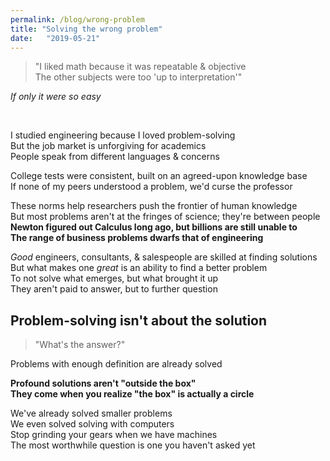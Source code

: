 ```yaml
---
permalink: /blog/wrong-problem
title: "Solving the wrong problem"
date:   "2019-05-21"
---
```

> "I liked math because it was repeatable & objective  
> The other subjects were too 'up to interpretation'"

_If only it were so easy_

<!-- excerpt -->
<br />


I studied engineering because I loved problem-solving  
But the job market is unforgiving for academics  
People speak from different languages & concerns

College tests were consistent, built on an agreed-upon knowledge base  
If none of my peers understood a problem, we'd curse the professor  

These norms help researchers push the frontier of human knowledge  
But most problems aren't at the fringes of science; they're between people  
**Newton figured out Calculus long ago, but billions are still unable to  
The range of business problems dwarfs that of engineering**

_Good_ engineers, consultants, & salespeople are skilled at finding solutions  
But what makes one _great_ is an ability to find a better problem  
To not solve what emerges, but what brought it up  
They aren't paid to answer, but to further question

## Problem-solving isn't about the solution

> "What's the answer?"

Problems with enough definition are already solved  

**Profound solutions aren't "outside the box"  
They come when you realize "the box" is actually a circle**

We've already solved smaller problems  
We even solved solving with computers  
Stop grinding your gears when we have machines  
The most worthwhile question is one you haven't asked yet
